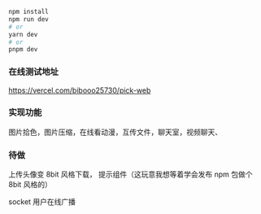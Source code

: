 

```bash
npm install
npm run dev
# or
yarn dev
# or
pnpm dev
```

### 在线测试地址

https://vercel.com/bibooo25730/pick-web

### 实现功能

图片拾色，图片压缩，在线看动漫，互传文件，聊天室，视频聊天、

### 待做

上传头像变 8bit 风格下载，  提示组件（这玩意我想等着学会发布 npm 包做个 8bit 风格的）  

socket 用户在线广播


